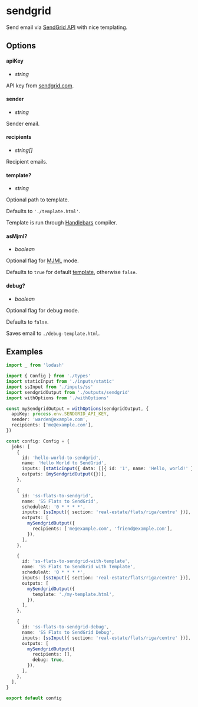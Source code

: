 # sendgrid

Send email via [SendGrid API](https://sendgrid.com/) with nice templating.

## Options

#### apiKey
- _string_

API key from [sendgrid.com](https://app.sendgrid.com/settings/api_keys).

#### sender
- _string_

Sender email.

#### recipients
- _string[]_

Recipient emails.

#### template?
- _string_

Optional path to template.

Defaults to `'./template.html'`.

Template is run through [Handlebars](https://handlebarsjs.com/) compiler.

#### asMjml?
- _boolean_

Optional flag for [MJML](https://mjml.io/) mode.

Defaults to `true` for default [template](#template), otherwise `false`.

#### debug?
- _boolean_

Optional flag for debug mode.

Defaults to `false`.

Saves email to `./debug-template.html`.

## Examples

```ts
import _ from 'lodash'

import { Config } from './types'
import staticInput from './inputs/static'
import ssInput from './inputs/ss'
import sendgridOutput from './outputs/sendgrid'
import withOptions from './withOptions'

const mySendgridOutput = withOptions(sendgridOutput, {
  apiKey: process.env.SENDGRID_API_KEY,
  sender: 'warden@example.com',
  recipients: ['me@example.com'],
})

const config: Config = {
  jobs: [
    {
      id: 'hello-world-to-sendgrid',
      name: 'Hello World to SendGrid',
      inputs: [staticInput({ data: [[{ id: '1', name: 'Hello, world!' }]] })],
      outputs: [mySendgridOutput({})],
    },

    {
      id: 'ss-flats-to-sendgrid',
      name: 'SS Flats to SendGrid',
      scheduleAt: '0 * * * *',
      inputs: [ssInput({ section: 'real-estate/flats/riga/centre' })],
      outputs: [
        mySendgridOutput({
          recipients: ['me@example.com', 'friend@example.com'],
        }),
      ],
    },

    {
      id: 'ss-flats-to-sendgrid-with-template',
      name: 'SS Flats to SendGrid with Template',
      scheduleAt: '0 * * * *',
      inputs: [ssInput({ section: 'real-estate/flats/riga/centre' })],
      outputs: [
        mySendgridOutput({
          template: './my-template.html',
        }),
      ],
    },

    {
      id: 'ss-flats-to-sendgrid-debug',
      name: 'SS Flats to SendGrid Debug',
      inputs: [ssInput({ section: 'real-estate/flats/riga/centre' })],
      outputs: [
        mySendgridOutput({
          recipients: [],
          debug: true,
        }),
      ],
    },
  ],
}

export default config
```

